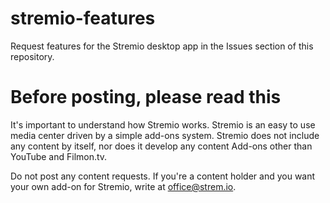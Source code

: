 # stremio-features

Request features for the Stremio desktop app in the Issues section of this repository.

# Before posting, please read this
It's important to understand how Stremio works. Stremio is an easy to use media center driven by a simple add-ons system. Stremio does not include any content by itself, nor does it develop any content Add-ons other than YouTube and Filmon.tv.

Do not post any content requests. If you're a content holder and you want your own add-on for Stremio, write at office@strem.io.
